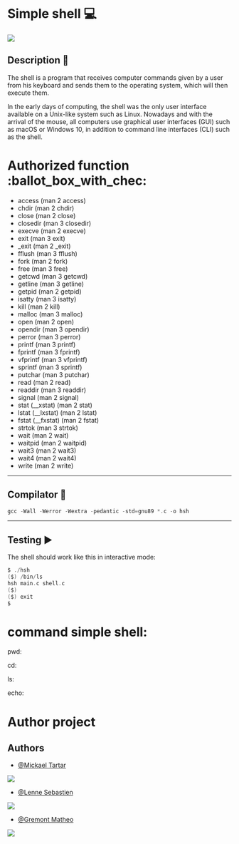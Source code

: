 
# Simple shell :computer:







![](https://cdn.educba.com/academy/wp-content/uploads/2020/01/Bash-Shell-in-Linux.jpg)




## Description :newspaper:

The shell is a program that receives computer commands given by a user from his keyboard and sends them to the operating system, which will then execute them.

In the early days of computing, the shell was the only user interface available on a Unix-like system such as Linux. Nowadays and with the arrival of the mouse, all computers use graphical user interfaces (GUI) such as macOS or Windows 10, in addition to command line interfaces (CLI) such as the shell.


# Authorized function :ballot_box_with_chec:

* access (man 2 access)
* chdir (man 2 chdir)
* close (man 2 close)
* closedir (man 3 closedir)
* execve (man 2 execve)
* exit (man 3 exit)
* _exit (man 2 _exit)
* fflush (man 3 fflush)
* fork (man 2 fork)
* free (man 3 free)
* getcwd (man 3 getcwd)
* getline (man 3 getline)
* getpid (man 2 getpid)
* isatty (man 3 isatty)
* kill (man 2 kill)
* malloc (man 3 malloc)
* open (man 2 open)
* opendir (man 3 opendir)
* perror (man 3 perror)
* printf (man 3 printf)
* fprintf (man 3 fprintf)
* vfprintf (man 3 vfprintf)
* sprintf (man 3 sprintf)
* putchar (man 3 putchar)
* read (man 2 read)
* readdir (man 3 readdir)
* signal (man 2 signal)
* stat (__xstat) (man 2 stat)
* lstat (__lxstat) (man 2 lstat)
* fstat (__fxstat) (man 2 fstat)
* strtok (man 3 strtok)
* wait (man 2 wait)
* waitpid (man 2 waitpid)
* wait3 (man 2 wait3)
* wait4 (man 2 wait4)
* write (man 2 write)

***
## Compilator :space_invader:

~~~c
gcc -Wall -Werror -Wextra -pedantic -std=gnu89 *.c -o hsh
~~~

***
## Testing :arrow_forward:

The shell should work like this in interactive mode:

~~~c
$ ./hsh
($) /bin/ls
hsh main.c shell.c
($)
($) exit
$
~~~
# command simple shell:

pwd:

cd:

ls:

echo:

# Author project




## Authors





- [@Mickael Tartar](https://github.com/mickaeltartar)

![](https://ca.slack-edge.com/T0423U1MW21-U04MN5Q25MZ-595df4c1f6ed-192)




- [@Lenne Sebastien](https://github.com/sebounti)

![](https://ca.slack-edge.com/T0423U1MW21-U04NA9QLEHE-8ff8d95c43cf-192)





- [@Gremont Matheo](https://github.com/grem62)

![](https://ca.slack-edge.com/T0423U1MW21-U04NC00H4JU-adedd0d861f8-192)






